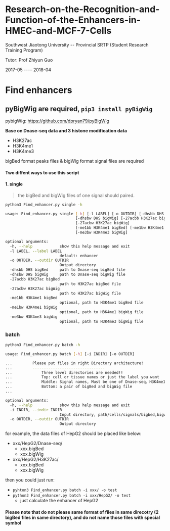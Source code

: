 # Research-on-the-Recognition-and-Function-of-the-Enhancers-in-HMEC-and-MCF-7-Cells
Southwest Jiaotong University -- Provincial SRTP (Student Research Training Program)

Tutor: Prof Zhiyun Guo

2017-05 ---– 2018-04


Find enhancers
===
## pyBigWig are required, `pip3 install pyBigWig`
pybigWig: [<https://github.com/dpryan79/pyBigWig>](https://github.com/dpryan79/pyBigWig)


**Base on Dnase-seq data and 3 histone modification data**
- H3K27ac
- H3K4me1
- H3K4me3

bigBed format peaks files & bigWig format signal files are required

#### Two diffent ways to use this script


#### 1. single
> the bigBed and bigWig files of one signal should paired.
```bash
python3 Find_enhancer.py single -h

usage: Find_enhancer.py single [-h] [-l LABEL] [-o OUTDIR] [-dhsbb DHS bigBed]
                               [-dhsbw DHS bigWig] [-27acbb H3K27ac bigBed]
                               [-27acbw H3K27ac bigWig]
                               [-me1bb H3K4me1 bigBed] [-me1bw H3K4me1 bigWig]
                               [-me3bw H3K4me3 bigWig]

optional arguments:
  -h, --help            show this help message and exit
  -l LABEL, --label LABEL
                        default: enhancer
  -o OUTDIR, --outdir OUTDIR
                        Output directory
  -dhsbb DHS bigBed     path to Dnase-seq bigBed file
  -dhsbw DHS bigWig     path to Dnase-seq bigWig file
  -27acbb H3K27ac bigBed
                        path to H3K27ac bigBed file
  -27acbw H3K27ac bigWig
                        path to H3K27ac bigWig file
  -me1bb H3K4me1 bigBed
                        optional, path to H3K4me1 bigBed file
  -me1bw H3K4me1 bigWig
                        optional, path to H3K4me1 bigWig file
  -me3bw H3K4me3 bigWig
                        optional, path to H3K4me3 bigWig file
```

### batch
```bash
python3 Find_enhancer.py batch -h

usage: Find_enhancer.py batch [-h] [-i INDIR] [-o OUTDIR]

...         Please put files in right Directory architecture!
...         --------------------------------
...             Three level directories are needed!!
...             Top: cell or tissue names or just the label you want
...             Middle: Signal names, Must be one of Dnase-seq、H3K4me1、H3K4me3、H3K27ac
...             Bottom: a pair of bigBed and bigWig file
...         

optional arguments:
  -h, --help            show this help message and exit
  -i INDIR, --indir INDIR
                        Input directory, path/cells/signals/bigbed,bigwig
  -o OUTDIR, --outdir OUTDIR
                        Output directory
```

for example, the data files of HepG2 should be placed like below:

- xxx/HepG2/Dnase-seq/
    - xxx.bigBed
    - xxx.bigWig
- xxx/HepG2/H3K27ac/
    - xxx.bigBed
    - xxx.bigWig

then you could just run: 
- `pyhton3 Find_enhancer.py batch -i xxx/ -o test`
- `python3 Find_enhancer.py batch -i xxx/HepG2/ -o test` 
    - just calculate the enhancer of HepG2

#### Please note that do not please same format of files in same direcotry (2 bigBed files in same directory), and do not name those files with special symbol

